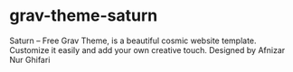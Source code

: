# grav-theme-saturn
Saturn – Free Grav Theme, is a beautiful cosmic website template. Customize it easily and add your own creative touch. Designed by  Afnizar Nur Ghifari
